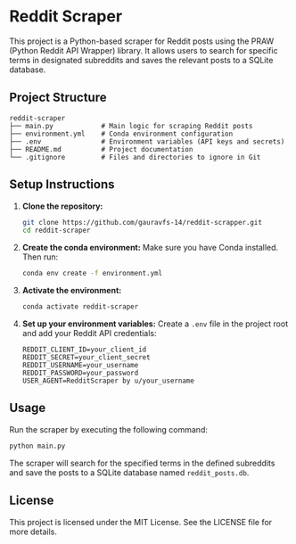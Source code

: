 # Reddit Scraper

This project is a Python-based scraper for Reddit posts using the PRAW (Python Reddit API Wrapper) library. It allows users to search for specific terms in designated subreddits and saves the relevant posts to a SQLite database.

## Project Structure

```
reddit-scraper
├── main.py            # Main logic for scraping Reddit posts
├── environment.yml    # Conda environment configuration
├── .env               # Environment variables (API keys and secrets)
├── README.md          # Project documentation
└── .gitignore         # Files and directories to ignore in Git
```

## Setup Instructions

1. **Clone the repository:**

   ```bash
   git clone https://github.com/gauravfs-14/reddit-scrapper.git
   cd reddit-scraper
   ```

2. **Create the conda environment:**
   Make sure you have Conda installed. Then run:

   ```bash
   conda env create -f environment.yml
   ```

3. **Activate the environment:**

   ```bash
   conda activate reddit-scraper
   ```

4. **Set up your environment variables:**
   Create a `.env` file in the project root and add your Reddit API credentials:
   ```
   REDDIT_CLIENT_ID=your_client_id
   REDDIT_SECRET=your_client_secret
   REDDIT_USERNAME=your_username
   REDDIT_PASSWORD=your_password
   USER_AGENT=RedditScraper by u/your_username
   ```

## Usage

Run the scraper by executing the following command:

```bash
python main.py
```

The scraper will search for the specified terms in the defined subreddits and save the posts to a SQLite database named `reddit_posts.db`.

## License

This project is licensed under the MIT License. See the LICENSE file for more details.
